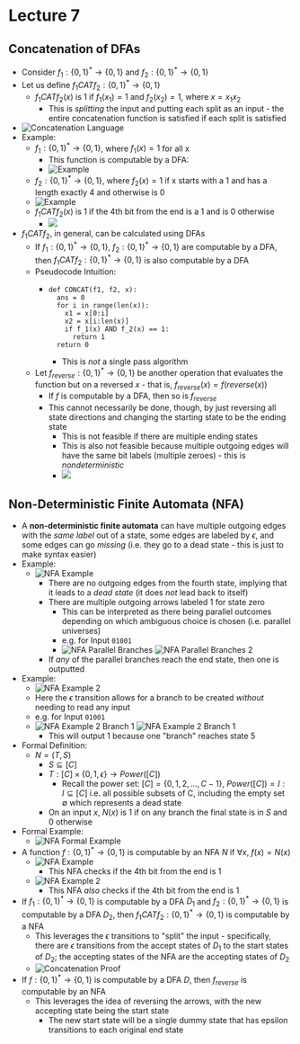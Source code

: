 # Lecture 7
## Concatenation of DFAs
- Consider $f_1: \{0, 1\}^* \rightarrow \{0, 1\}$ and $f_2: \{0, 1\}^* \rightarrow \{0, 1\}$
- Let us define $f_1 CAT f_2: \{0, 1\}^* \rightarrow \{0, 1\}$
  - $f_1CATf_2(x)$ is 1 if $f_1(x_1) =1$ and $f_2(x_2) = 1$, where $x = x_1x_2$
    - This is *splitting* the input and putting each split as an input - the entire concatenation function is satisfied if each split is satisfied
- ![Concatenation Language](./Images/Concatenation_Language.png)
- Example: 
  - $f_1: \{0, 1\}^* \rightarrow \{0, 1\}$, where $f_1(x) = 1$ for all x
    - This function is computable by a DFA:
    - ![Example](./Images/DFA_Concatenation_Example_1.png)
  -  $f_2: \{0, 1\}^* \rightarrow \{0, 1\}$, where $f_2(x) = 1$ if x starts with a 1 and has a length exactly 4 and otherwise is 0
    - ![Example](./Images/DFA_Concatenation_Example_2.png)
  - $f_1 CAT f_2(x)$ is 1 if the 4th bit from the end is a 1 and is 0 otherwise
    - ![](./Images/Concatenation_Example_Input.png)
- $f_1 CAT f_2$, in general, can be calculated using DFAs
  - If $f_1: \{0 ,1\}^* \rightarrow \{0, 1\}$, $f_2: \{0 ,1\}^* \rightarrow \{0, 1\}$ are computable by a DFA, then $f_1 CAT f_2: \{0, 1\}^* \rightarrow \{0, 1\}$ is also computable by a DFA
  - Pseudocode Intuition:
    -     def CONCAT(f1, f2, x):
            ans = 0
            for i in range(len(x)):
              x1 = x[0:i]
              x2 = x[i:len(x)]
              if f_1(x) AND f_2(x) == 1:
                return 1
            return 0
      - This is *not* a single pass algorithm
  - Let $f_{reverse}: \{0, 1\}^* \rightarrow \{0, 1\}$ be another operation that evaluates the function but on a reversed $x$ - that is, $f_{reverse}(x) = f(reverse(x))$
    - If $f$ is computable by a DFA, then so is $f_{reverse}$
    - This cannot necessarily be done, though, by just reversing all state directions and changing the starting state to be the ending state  
      - This is not feasible if there are multiple ending states
      - This is also not feasible because multiple outgoing edges will have the same bit labels (multiple zeroes) - this is *nondeterministic*
      - ![](Images/Reverse_DFA.png)
## Non-Deterministic Finite Automata (NFA)
- A **non-deterministic finite automata** can have multiple outgoing edges with the *same label* out of a state, some edges are labeled by $\epsilon$, and some edges can go *missing* (i.e. they go to a dead state - this is just to make syntax easier)
- Example: 
  - ![NFA Example](Images/NFA_Example.png)
    - There are no outgoing edges from the fourth state, implying that it leads to a *dead state* (it does *not* lead back to itself)
    - There are multiple outgoing arrows labeled 1 for state zero
      - This can be interpreted as there being parallel outcomes depending on which ambiguous choice is chosen (i.e. parallel universes)
      - e.g. for Input `01001`
      - ![NFA Parallel Branches](./Images/NFA_Example_Branches.png) ![NFA Parallel Branches 2](./Images/NFA_Example_Branches_2.png)
    - If *any* of the parallel branches reach the end state, then one is outputted
- Example: 
  - ![NFA Example 2](./Images/NFA_Example_2.png)
  - Here the $\epsilon$ transition allows for a branch to be created *without* needing to read any input
  - e.g. for Input `01001`
  - ![NFA Example 2 Branch 1](./Images/NFA_Example_2_Branch_1.png) ![NFA Example 2 Branch 1](./Images/NFA_Example_2_Branch_2.png)
    - This will output 1 because one "branch" reaches state 5
- Formal Definition:  
  - $N = (T, S)$
    - $S \subseteq [C]$
    - $T: [C] \times \{0, 1, \epsilon \} \rightarrow Power([C])$
      - Recall the power set: $[C] = \{0, 1, 2, ..., C - 1\}$, $Power([C]) = {I: I \subseteq [C]}$ i.e. all possible subsets of C, including the empty set $\emptyset$ which represents a dead state
    - On an input $x$, $N(x)$ is $1$ if on any branch the final state is in $S$ and $0$ otherwise
- Formal Example:
  - ![NFA Formal Example](./Images/NFA_Formal_Example.png)
- A function $f: \{0, 1\}^* \rightarrow \{0, 1\}$ is computable by an NFA $N$ if $\forall x$, $f(x) = N(x)$
  - ![NFA Example](Images/NFA_Example.png)
    - This NFA checks if the 4th bit from the end is 1
  - ![NFA Example 2](./Images/NFA_Example_2.png)
    - This NFA *also* checks if the 4th bit from the end is 1
- If $f_1: \{0, 1\}^* \rightarrow \{0, 1\}$ is computable by a DFA $D_1$ and $f_2: \{0, 1\}^* \rightarrow \{0, 1\}$ is computable by a DFA $D_2$, then $f_1 CAT f_2: \{0, 1\}^* \rightarrow \{0, 1\}$ is computable by a NFA
  - This leverages the $\epsilon$ transitions to "split" the input - specifically, there are $\epsilon$ transitions from the accept states of $D_1$ to the start states of $D_2$; the accepting states of the NFA are the accepting states of $D_2$
  - ![Concatenation Proof](Images/Concat_Proof.png)
- If $f: \{0, 1\}^* \rightarrow \{0, 1\}$ is computable by a DFA $D$, then $f_{reverse}$ is computable by an NFA
  - This leverages the idea of reversing the arrows, with the new accepting state being the start state
    - The new start state will be a single dummy state that has epsilon transitions to each original end state
